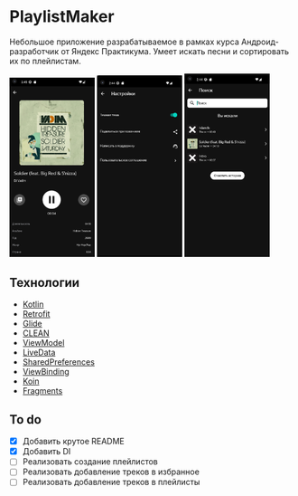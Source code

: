 # PlaylistMaker

Небольшое приложение разрабатываемое в рамках курса Андроид-разработчик от Яндекс Практикума. 
Умеет искать песни и сортировать их по плейлистам. 

<img src="https://github.com/Markamadeos/playlist-maker/blob/dev/screenshots/screenshot4.png" width=30% height=30%> <img src="https://github.com/Markamadeos/playlist-maker/blob/dev/screenshots/screenshot2.png" width=30% height=30%> <img src="https://github.com/Markamadeos/playlist-maker/blob/dev/screenshots/screenshot3.png" width=30% height=30%>

## Технологии
- [Kotlin](https://kotlinlang.org/)
- [Retrofit](https://square.github.io/retrofit/)
- [Glide](https://github.com/bumptech/glide)
- [CLEAN](https://blog.cleancoder.com/uncle-bob/2012/08/13/the-clean-architecture.html)
- [ViewModel](https://developer.android.com/topic/libraries/architecture/viewmodel)
- [LiveData](https://developer.android.com/topic/libraries/architecture/livedata)
- [SharedPreferences](https://developer.android.com/reference/android/content/SharedPreferences)
- [ViewBinding](https://developer.android.com/topic/libraries/view-binding)
- [Koin](https://insert-koin.io/)
- [Fragments](https://developer.android.com/guide/fragments)

## To do
- [x] Добавить крутое README
- [x] Добавить DI 
- [ ] Реализовать создание плейлистов
- [ ] Реализовать добавление треков в избранное
- [ ] Реализовать добавление треков в плейлисты
